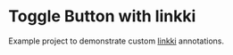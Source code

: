 # Toggle Button with linkki

Example project to demonstrate custom [linkki](https://github.com/linkki-framework/linkki) annotations.
